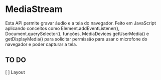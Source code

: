# MediaStream
Esta API permite gravar áudio e a tela do navegador. Feito em JavaScript aplicando conceitos como Element.addEventListener(), Document.querySelector(), funções, MediaDevices getUserMedia() e getDisplayMedia() para solicitar permissão para usar o microfone do navegador e poder capturar a tela.

## TO DO
[ ] Layout
